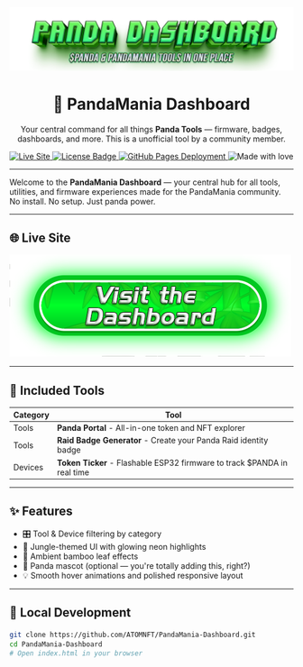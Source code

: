 ![Header](Images/mainheader.png)

<h1 align="center">🐼 PandaMania Dashboard</h1>

<p align="center">
  Your central command for all things <strong>Panda Tools</strong> — firmware, badges, dashboards, and more. This is a unofficial tool by a community member.
</p>

<p align="center">
  <a href="https://atomnft.github.io/Panda-Dashboard">
    <img src="https://img.shields.io/badge/Live-Dashboard-33ff9d?style=for-the-badge&logo=githubpages&logoColor=white" alt="Live Site" />
  </a>
  <a href="https://github.com/ATOMNFT/Panda-Dashboard/blob/main/LICENSE">
    <img src="https://img.shields.io/github/license/ATOMNFT/Panda-Dashboard?style=for-the-badge&color=purple" alt="License Badge" />
  </a>
  <a href="https://atomnft.github.io/Panda-Dashboard/">
    <img src="https://img.shields.io/github/deployments/ATOMNFT/Panda-Dashboard/github-pages?label=deployed&logo=github&style=for-the-badge" alt="GitHub Pages Deployment" />
  </a>
  <img src="https://img.shields.io/badge/Built%20with-%F0%9F%90%BC%20Love%20%26%20Neon-ff69b4?style=for-the-badge" alt="Made with love" />
</p>


---

Welcome to the **PandaMania Dashboard** — your central hub for all tools, utilities, and firmware experiences made for the PandaMania community. No install. No setup. Just panda power.


---

## 🌐 Live Site

[![](https://github.com/ATOMNFT/Panda-Dashboard/blob/main/Images/button.png)](https://atomnft.github.io/Panda-Dashboard)


---

## 🧰 Included Tools

| Category | Tool |
|---------|------|
| Tools   | **Panda Portal** - All-in-one token and NFT explorer |
| Tools   | **Raid Badge Generator** - Create your Panda Raid identity badge |
| Devices | **Token Ticker** - Flashable ESP32 firmware to track $PANDA in real time |

---

## ✨ Features

- 🎛️ Tool & Device filtering by category
- 🌌 Jungle-themed UI with glowing neon highlights
- 🍃 Ambient bamboo leaf effects
- 🐼 Panda mascot (optional — you're totally adding this, right?)
- 💡 Smooth hover animations and polished responsive layout

---

## 🔧 Local Development

```bash
git clone https://github.com/ATOMNFT/PandaMania-Dashboard.git
cd PandaMania-Dashboard
# Open index.html in your browser
